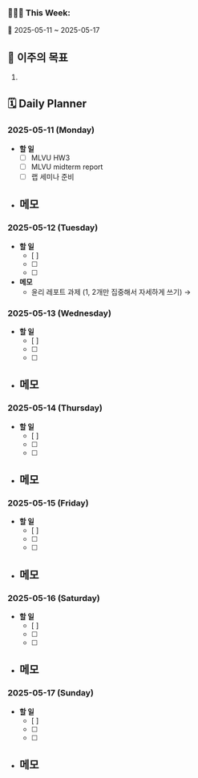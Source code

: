 ### 🙆🏻‍♂️ This Week:
🌸 2025-05-11 ~ 2025-05-17
 
## 🌟 이주의 목표
1. 


## 🗓️ Daily Planner
### 2025-05-11 (Monday)
- **할 일**
  - [ ] MLVU HW3
  - [ ] MLVU midterm report
  - [ ] 랩 세미나 준비
- **메모**
  - 

### 2025-05-12 (Tuesday)
- **할 일**
  - [ ] 
  - [ ] 
  - [ ] 
- **메모**
  - 윤리 레포트 과제 (1, 2개만 집중해서 자세하게 쓰기) → 
### 2025-05-13 (Wednesday)
- **할 일**
  - [ ] 
  - [ ] 
  - [ ] 
- **메모**
  - 

### 2025-05-14 (Thursday)
- **할 일**
  - [ ] 
  - [ ] 
  - [ ] 
- **메모**
  - 

### 2025-05-15 (Friday)
- **할 일**
  - [ ] 
  - [ ] 
  - [ ] 
- **메모**
  - 

### 2025-05-16 (Saturday)
- **할 일**
  - [ ] 
  - [ ] 
  - [ ] 
- **메모**
  - 

### 2025-05-17 (Sunday)
- **할 일**
  - [ ] 
  - [ ] 
  - [ ] 
- **메모**
  - 
